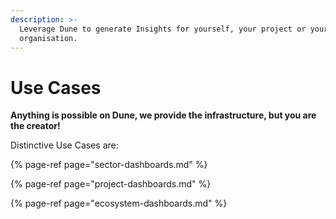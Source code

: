 ```yaml
---
description: >-
  Leverage Dune to generate Insights for yourself, your project or your
  organisation.
---
```


# Use Cases

**Anything is possible on Dune, we provide the infrastructure, but you are the creator!**

Distinctive Use Cases are: 

{% page-ref page="sector-dashboards.md" %}

{% page-ref page="project-dashboards.md" %}

{% page-ref page="ecosystem-dashboards.md" %}



  
  


